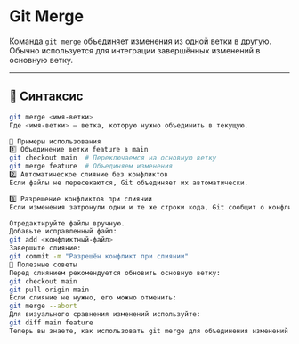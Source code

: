 # Git Merge

Команда `git merge` объединяет изменения из одной ветки в другую. Обычно используется для интеграции завершённых изменений в основную ветку.

---

## 📌 Синтаксис

```bash
git merge <имя-ветки>
Где <имя-ветки> — ветка, которую нужно объединить в текущую.

🔹 Примеры использования
1️⃣ Объединение ветки feature в main
git checkout main  # Переключаемся на основную ветку
git merge feature  # Объединяем изменения
2️⃣ Автоматическое слияние без конфликтов
Если файлы не пересекаются, Git объединяет их автоматически.

3️⃣ Разрешение конфликтов при слиянии
Если изменения затронули одни и те же строки кода, Git сообщит о конфликте. Для его разрешения:

Отредактируйте файлы вручную.
Добавьте исправленный файл:
git add <конфликтный-файл>
Завершите слияние:
git commit -m "Разрешён конфликт при слиянии"
🚀 Полезные советы
Перед слиянием рекомендуется обновить основную ветку:
git checkout main
git pull origin main
Если слияние не нужно, его можно отменить:
git merge --abort
Для визуального сравнения изменений используйте:
git diff main feature
Теперь вы знаете, как использовать git merge для объединения изменений из разных веток! 🚀
